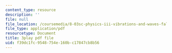 ```yaml
---
content_type: resource
description: ''
file: null
file_location: /coursemedia/8-03sc-physics-iii-vibrations-and-waves-fall-2016/f39dc1fc9548754e160bc17847cb8b56_In0E5_JrPpo.pdf
file_type: application/pdf
resourcetype: Document
title: 3play pdf file
uid: f39dc1fc-9548-754e-160b-c17847cb8b56
---
```

